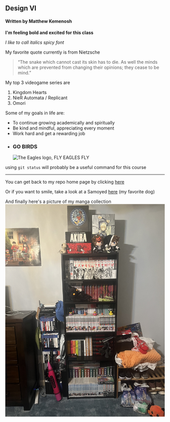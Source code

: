 ## Design VI 
#### Written by Matthew Kemenosh
**I'm feeling bold and excited for this class**

_I like to call italics spicy font_

My favorite quote currently is from Nietzsche 
> “The snake which cannot cast its skin has to die. As well the minds which are prevented from changing their opinions; they cease to be mind.”

My top 3 videogame series are 
1. Kingdom Hearts
2. NieR Automata / Replicant
3. Omori

Some of my goals in life are:
- To continue growing academically and spiritually
- Be kind and mindful, appreciating every moment
- Work hard and get a rewarding job 
- ### GO BIRDS
  ![The Eagles logo, FLY EAGLES FLY](https://b.fssta.com/uploads/application/nfl/team-logos/Eagles.png)

using `git status` will probably be a useful command for this course

---
You can get back to my repo home page by clicking [here](https://github.com/MattKemKH/CPE322/tree/main)

Or if you want to smile, take a look at a Samoyed [here](https://image.petmd.com/files/inline-images/samoyed-4.jpg?VersionId=2pXoyrhMGX5Q0FESF0ycnVPl8W8Cm484) (my favorite dog)

And finally here's a picture of my manga collection ![my manga collection :)](manga.jpg)
